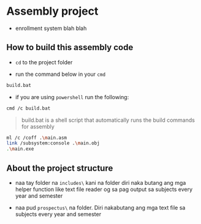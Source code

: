 # Assembly project

- enrollment system blah blah

## How to build this assembly code

- `cd` to the project folder

- run the command below in your `cmd`

```sh
build.bat
```

- if you are using `powershell` run the following:

```sh
cmd /c build.bat
```

> build.bat is a shell script that automatically runs the build commands for assembly
```sh
ml /c /coff .\main.asm
link /subsystem:console .\main.obj
.\main.exe
```

## About the project structure

- naa tay folder na `includes\` kani na folder diri naka butang ang mga helper function like text file reader og sa pag output sa subjects every year and semester

- naa pud `prospectus\` na folder. Diri nakabutang ang mga text file sa subjects every year and semester